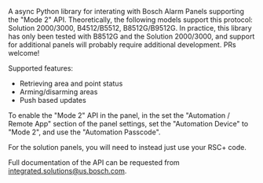 A async Python library for interating with Bosch Alarm Panels supporting the "Mode 2" API.
Theoretically, the following models support this protocol: Solution 2000/3000, B4512/B5512, B8512G/B9512G. In practice, this library has only been tested with B8512G and the Solution 2000/3000, and support for additional panels will probably require additional development. PRs welcome!

Supported features:
- Retrieving area and point status
- Arming/disarming areas
- Push based updates

To enable the "Mode 2" API in the panel, in the set the "Automation / Remote App" section of the panel settings, set the "Automation Device" to "Mode 2", and use the "Automation Passcode".

For the solution panels, you will need to instead just use your RSC+ code.

Full documentation of the API can be requested from
integrated.solutions@us.bosch.com.
